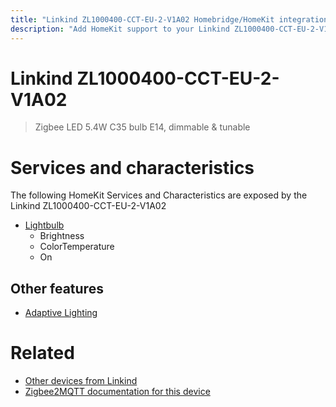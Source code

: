 ```yaml
---
title: "Linkind ZL1000400-CCT-EU-2-V1A02 Homebridge/HomeKit integration"
description: "Add HomeKit support to your Linkind ZL1000400-CCT-EU-2-V1A02, using Homebridge, Zigbee2MQTT and homebridge-z2m."
---
```

<!---
This file has been GENERATED using src/docgen/docgen.ts
DO NOT EDIT THIS FILE MANUALLY!
-->
# Linkind ZL1000400-CCT-EU-2-V1A02
> Zigbee LED 5.4W C35 bulb E14, dimmable & tunable


# Services and characteristics
The following HomeKit Services and Characteristics are exposed by
the Linkind ZL1000400-CCT-EU-2-V1A02

* [Lightbulb](../../light.md)
  * Brightness
  * ColorTemperature
  * On


## Other features
* [Adaptive Lighting](../../light.md)


# Related
* [Other devices from Linkind](../index.md#linkind)
* [Zigbee2MQTT documentation for this device](https://www.zigbee2mqtt.io/devices/ZL1000400-CCT-EU-2-V1A02.html)